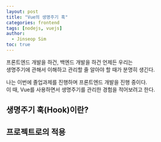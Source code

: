 ```yaml
---
layout: post
title: "Vue의 생명주기 훅"
categories: frontend
tags: [nodejs, vuejs]
author:
  - Jinseop Sim
toc: true
---
```

프론트엔드 개발을 하건, 백엔드 개발을 하건 언제든 우리는  
생명주기에 관해서 이해하고 관리할 줄 알아야 할 때가 분명히 생긴다.  

나는 이번에 졸업과제를 진행하며 프론트엔드 개발을 진행 중이다.  
이 때, Vue를 사용하면서 생명주기를 관리한 경험을 적어보려고 한다.  

## 생명주기 훅(Hook)이란?
## 프로젝트로의 적용
